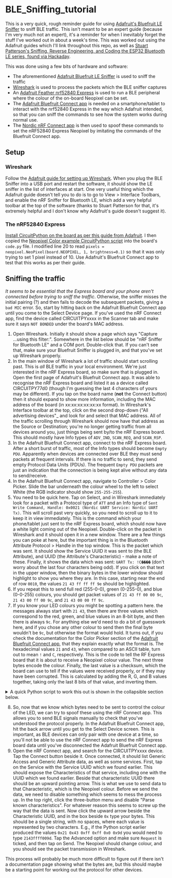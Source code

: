 # BLE_Sniffing_tutorial

This is a very quick, rough reminder guide for using [Adafruit's Bluefruit LE Sniffer](https://www.adafruit.com/product/2269) to sniff BLE traffic.  This isn't meant to be an expert guide (because I'm very much not an expert), it's a reminder for when I inevitably forget the stuff I've worked out in about a week's time.  This was worked out using the Adafruit guides which I'll link throughout this repo, as well as [Stuart Patterson's Sniffing, Reverse Engineering, and Coding the ESP32 Bluetooth LE series, found via Hackaday](https://hackaday.com/2021/03/23/a-crash-course-on-sniffing-bluetooth-low-energy/).

This was done using a few bits of hardware and software:
* The aforementioned [Adafruit Bluefruit LE Sniffer](https://www.adafruit.com/product/2269) is used to sniff the traffic
* [Wireshark](https://www.wireshark.org/download.html) is used to process the packets which the BLE sniffer captures
* An [Adafruit Feather nrf52840 Express](https://www.adafruit.com/product/4062) is used to run a BLE peripheral where the colour of the on-board Neopixel can be set.
* The [Adafruit Bluefruit Connect app](https://learn.adafruit.com/bluefruit-le-connect) is needed on a smartphone/tablet to interact with the nrf52840 Express in the way which Adafruit intended, so that you can sniff the commands to see how the system works during normal use.
* The [Nordic nRF Connect app](https://www.nordicsemi.com/Products/Development-tools/nrf-connect-for-mobile) is then used to spoof these commands to set the nRF52840 Express Neopixel by imitating the commands of the Bluefruit Connect app.


## Setup

### Wireshark

Follow the [Adafruit guide for setting up Wireshark](https://learn.adafruit.com/introducing-the-adafruit-bluefruit-le-sniffer/using-with-sniffer-v2-and-python3).  When you plug the BLE Sniffer into a USB port and restart the software, it should show the LE sniffer in the list of interfaces at start.  One very useful thing which the Adafruit guide doesn't tell you to do is to go to View > Interface Toolbars, and enable the nRF Sniffer for Bluetooth LE, which add a very helpful toolbar at the top of the software (thanks to Stuart Patterson for that, it's extremely helpful and I don't know why Adafruit's guide doesn't suggest it).

### The nRF52840 Express

[Install CircuitPython on the board as per this guide from Adafruit](https://learn.adafruit.com/introducing-the-adafruit-nrf52840-feather/circuitpython).  I then copied the [Neopixel Color example CircuitPython script](https://learn.adafruit.com/circuitpython-nrf52840/neopixel-color) into the board's `code.py` file.  I modified line 20 to read `pixels = neopixel.NeoPixel(board.NEOPIXEL, 1, brightness=0.1)` so that it was only trying to set 1 pixel instead of 10.  Use Adafruit's Bluefruit Connect app to test that this works as per their guide.

## Sniffing the traffic

*It seems to be essential that the Express board and your phone aren't connected before trying to sniff the traffic*.  Otherwise, the sniffer misses the initial pairing (?) and then fails to decode the subsequent packets, giving a `bad MIC` error.  So, start by hitting back on the Adafruit Bluefruit Connect app until you come to the Select Device page.  If you've used the nRF Connect app, find the device called CIRCUITPYxxxx in the Scanner tab and make sure it says `NOT BONDED` under the board's MAC address.

1. Open Wireshark.  Initially it should show a page which says "Capture ...using this filter:".  Somewhere in the list below should be "nRF Sniffer for Bluetooth LE" and a COM port.  Double-click that.  If you can't see that, make sure your Bluefruit Sniffer is plugged in, and that you've set up Wireshark properly.
2. In the main window of Wireshark a lot of traffic should start scrolling past.  This is *all* BLE traffic in your local environment.  We're just interested in the nRF Express board, so make sure that is plugged in.  Open the first page of Adafruit's Bluefruit Connect app.  It was able to recognise the nRF Express board and listed it as a device called CIRCUITPY77d0 (though I'm guessing the last 4 characters of yours may be different).  If you tap on the board name (**not** the Connect button) then it should expand to show more information, including the MAC address of the board (in xx:xx:xx:xx:xx:xx format).  In Wireshark's Interface toolbar at the top, click on the second drop-down ("All advertising devices"_ and look for and select that MAC address.  All of the traffic scrolling through Wireshark should now have that address as the Source or Destination; you're no longer getting traffic from all devices around you, just things being sent by/to the nRF Express board.  This should mostly have Info types of `ADV_IND`, `SCAN_REQ`, and `SCAN_RSP`. 
3. In the Adafruit Bluefruit Connect app, connect to the nRF Express board.  After a short burst of traffic, most of the Info types should become `Empty PDU`.  Apparently when devices are connected over BLE they must send packets at frequent intervals.  If there is no traffic to send, they send empty Protocol Data Units (PDUs).  The frequent `Empty PDU` packets are just an indication that the connection is being kept alive without any data to send/receive.
4. In the Adafruit Bluefruit Connect app, navigate to Controller > Color Picker.  Slide the bar underneath the colour wheel to the left to select White (the RGB indicator should show `255-255-255`).  
5.  You need to be quick here.  Tap on Select, and in Wireshark immediately look for a packet with a Protocol type of `ATT` and an Info type of `Sent Write Command, Handle: 0x0021 (Nordic UART Service: Nordic UART Tx)`.  This will scroll past very quickly, so you need to scroll up to it to keep it in view immediately.  This is the command which your phone/tablet just sent to the nRF Express board, which should now have a white light coming out of the Neopixel.  Double-click on the packet in Wireshark and it should open it in a new window.  There are  a few things you can poke at here, but the important thing is in the Bluetooth Attribute Protocol > Handle in the top window.  This is the packet which was sent.  It should show the Service UUID it was sent to (the BLE Attribute), and UUID (the Attribute's Characteristic) - make a note of these. Finally, it shows the data which was sent: `UART Tx: !C����` (don't worry about the last four characters being odd).  If you click on that text in the upper window, then the binary bytes in the lower window should highlight to show you where they are.  In this case, starting near the end of row `0010`, the values `21 43 ff ff ff 9e` should be highlighted.
6. If you repeat this to send full red (255-0-0), green (0-255-0), and blue (0-0-255) colours, you should get packet values of `21 43 ff 00 00 9c`, `21 43 00 ff 00 9c`, and `21 43 00 00 ff 9c`.  
7. If you know your LED colours you might be spotting a pattern here.  the messages always start with `21 43`, then there are three values which correspond to the red, green, and blue values in an 8-bit byte, and then there is always `9c`.  For anything else we'd need to do a bit of guesswork here, and if you chose any other colour to send then the final byte wouldn't be `9c`, but otherwise the format would hold.  It turns out, if you check the documentation for the Color Picker section of the [Adafruit Bluefruit Connect app](https://learn.adafruit.com/bluefruit-le-connect/controller), that they explain exactly what the format is.  The hexadecimal values `21` and `43`, when compared to an ASCII table, turn out to mean `!` and `C`, respectively.  This is the code to tell the RF Express board that it is about to receive a Neopixel colour value.  The next three bytes encode the colour.  Finally, the last value is a checksum, which the board can use to tell if the values were received properly, or if they may have been corrupted.  This is calculated by adding the R, G, and B values together, taking only the last 8 bits of that value, and inverting them.  


<details>
<summary>A quick Python script to work this out is shown in the collapsible section below.</summary>

```python

# The list of bytes to send, without the checksum
bytesToSend = [0x21, 0x43, 0xff, 0x00, 0x00]

checksum = 0

# Sum the bytes
for value in bytesToSend:
    checksum += value

# We only need the last 8 bits of this value
checksum = checksum & 0xff

# Then invert the bits
checksum = 0xff - checksum

# Add the checksum to the bytes to send
bytesToSend.append(checksum)

# Print the bytes in hexadecimal format
for value in bytesToSend :
    print(hex(value), end=' ')

```

</details>

8. So, now that we know which bytes need to be sent to control the colour of the LED, we can try to spoof these using the nRF Connect app.  This allows you to send BLE signals manually to check that you've understood the protocol properly.  In the Adafruit Bluefruit Connect app, hit the back arrow until you get to the Select Device screen.  This is important, as BLE devices can only pair with one device at a time, so you'll not be able to use the nRF Connect app to send the nRF Express board data until you've disconnected the Adafruit Bluefruit Connect app.
9. Open the nRF Connect app, and search for the CIRCUITPYxxxx device.  Tap the Connect button beside it.  Once connected, it should list Generic Access and Generic Attribute data, as well as some services.  First, tap on the Service with the Service UUID which we found earlier.  This should expose the Characteristics of that service, including one with the UUID which we found earlier.  Beside that characteristic UUID there should be an upward pointing arrow.  This is what we use to send data to that Characteristic, which is the Neopixel colour.  Before we send the data, we need to disable something which seems to mess the process up.  In the top right, click the three-button menu and disable "Parse known characteristics".  For whatever reason this seems to screw up the way that the data is sent.  Now click the upward arrow beside the Characteristic UUID, and in the box beside `0x` type your bytes.  This should be a single string, with no spaces, where each value is represented by two characters.  E.g., if the Python script earlier produced the values `0x21 0x43 0xff 0xff 0x0 0x9d` you would need to type `2143ffff009d`.  Tap the Advanced option and make sure `Request` is ticked, and then tap on Send.  The Neopixel should change colour, and you should see the packet transmission in Wireshark.

This process will probably be much more difficult to figure out if there isn't a documentation page showing what the bytes are, but this should maybe be a starting point for working out the protocol for other devices.
